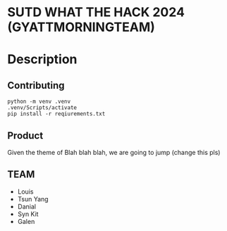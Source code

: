 # SUTD WHAT THE HACK 2024 (GYATTMORNINGTEAM)

# Description

## Contributing
```
python -m venv .venv
.venv/Scripts/activate
pip install -r reqiurements.txt
```


## Product
Given the theme of Blah blah blah, we are going to jump (change this pls)


## TEAM
- Louis 
- Tsun Yang 
- Danial
- Syn Kit 
- Galen
